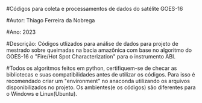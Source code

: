 #Códigos para coleta e processamentos de dados do satélite GOES-16

#Autor: Thiago Ferreira da Nobrega

#Ano: 2023

#Descrição:
Códigos utlizados para análise de dados para projeto de mestrado sobre queimadas na bacia amazônica com base no algoritmo do GOES-16 o "Fire/Hot Spot Characterization"
para o instrumento ABI.

#Todos os algoritmos feitos em python, certifiquem-se de checar as bibliotecas e suas compatibilidades antes de utilizar os códigos.
Para isso é recomendado criar um "environment" no anaconda utilizando os arquivos disponibilizados no projeto. 
Os ambientes(e os códigos) são diferentes para o Windows e Linux(Ubuntu).


